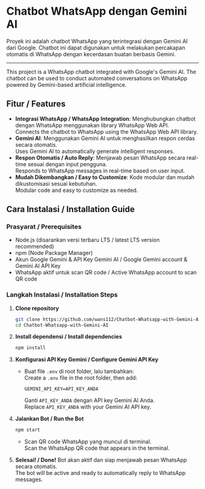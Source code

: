 # Chatbot WhatsApp dengan Gemini AI

Proyek ini adalah chatbot WhatsApp yang terintegrasi dengan Gemini AI dari Google. Chatbot ini dapat digunakan untuk melakukan percakapan otomatis di WhatsApp dengan kecerdasan buatan berbasis Gemini.

---

This project is a WhatsApp chatbot integrated with Google's Gemini AI. The chatbot can be used to conduct automated conversations on WhatsApp powered by Gemini-based artificial intelligence.

## Fitur / Features

- **Integrasi WhatsApp / WhatsApp Integration**: Menghubungkan chatbot dengan WhatsApp menggunakan library WhatsApp Web API.  
  Connects the chatbot to WhatsApp using the WhatsApp Web API library.
- **Gemini AI**: Menggunakan Gemini AI untuk menghasilkan respon cerdas secara otomatis.  
  Uses Gemini AI to automatically generate intelligent responses.
- **Respon Otomatis / Auto Reply**: Menjawab pesan WhatsApp secara real-time sesuai dengan input pengguna.  
  Responds to WhatsApp messages in real-time based on user input.
- **Mudah Dikembangkan / Easy to Customize**: Kode modular dan mudah dikustomisasi sesuai kebutuhan.  
  Modular code and easy to customize as needed.

## Cara Instalasi / Installation Guide

### Prasyarat / Prerequisites

- Node.js (disarankan versi terbaru LTS / latest LTS version recommended)
- npm (Node Package Manager)
- Akun Google Gemini & API Key Gemini AI / Google Gemini account & Gemini AI API Key
- WhatsApp aktif untuk scan QR code / Active WhatsApp account to scan QR code

### Langkah Instalasi / Installation Steps

1. **Clone repository**
   ```bash
   git clone https://github.com/wans112/Chatbot-Whatsapp-with-Gemini-AI.git
   cd Chatbot-Whatsapp-with-Gemini-AI
   ```

2. **Install dependensi / Install dependencies**
   ```bash
   npm install
   ```

3. **Konfigurasi API Key Gemini / Configure Gemini API Key**
   - Buat file `.env` di root folder, lalu tambahkan:  
     Create a `.env` file in the root folder, then add:
     ```
     GEMINI_API_KEY=API_KEY_ANDA
     ```
     Ganti `API_KEY_ANDA` dengan API key Gemini AI Anda.  
     Replace `API_KEY_ANDA` with your Gemini AI API key.

4. **Jalankan Bot / Run the Bot**
   ```bash
   npm start
   ```
   - Scan QR code WhatsApp yang muncul di terminal.  
     Scan the WhatsApp QR code that appears in the terminal.

5. **Selesai! / Done!**
   Bot akan aktif dan siap menjawab pesan WhatsApp secara otomatis.  
   The bot will be active and ready to automatically reply to WhatsApp messages.
